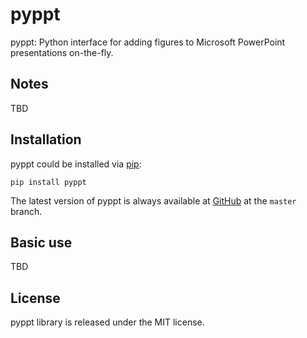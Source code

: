 # pyppt

pyppt: Python interface for adding figures to Microsoft PowerPoint presentations on-the-fly.

## Notes

TBD

## Installation

pyppt could be installed via [pip](http://www.pip-installer.org/en/latest/):

    pip install pyppt

The latest version of pyppt is always available at [GitHub](https://github.com/vfilimonov/pyppt) at the `master` branch.


## Basic use

TBD


## License

pyppt library is released under the MIT license.
